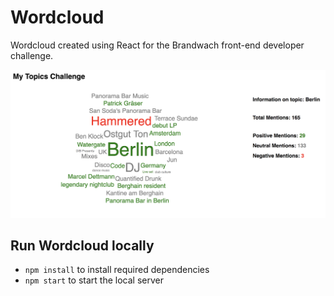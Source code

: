 # Wordcloud
Wordcloud created using React for the Brandwach front-end developer challenge.

![Screenshot](./Screenshot.png "Screenshot")

## Run Wordcloud locally
- `npm install` to install required dependencies
- `npm start` to start the local server

